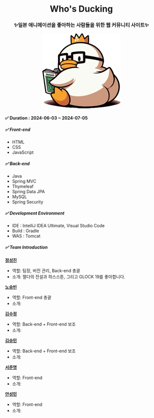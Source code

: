 <div style="text-align: center">
  <h1>Who's Ducking</h1>
  <h3>✨일본 애니메이션을 좋아하는 사람들을 위한 웹 커뮤니티 사이트✨</h3>
  <img src="src/main/webapp/images/readme/read_me_duck.PNG" alt="logo">
</div>

#### ✅ Duration : 2024-06-03 ~ 2024-07-05

##### ✅ Front-end
- HTML
- CSS
- JavaScript

##### ✅ Back-end
- Java
- Spring MVC
- Thymeleaf
- Spring Data JPA
- MySQL
- Spring Security

##### ✅ Development Environment
- IDE : IntelliJ IDEA Ultimate, Visual Studio Code
- Build : Gradle
- WAS : Tomcat

##### ✅ Team Introduction

**[정성진](https://github.com/jngsngjn)**
- 역할: 팀장, 버전 관리, Back-end 총괄
- 소개: 젤다의 전설과 하스스톤, 그리고 GLOCK 19를 좋아합니다.

**[노승빈](https://github.com/SeungBeenNoh)**
- 역할: Front-end 총괄
- 소개: 

**[김수정](https://github.com/Kimsu10)**
- 역할: Back-end + Front-end 보조
- 소개: 

**[김승민](https://github.com/Booreung)**
- 역할: Back-end + Front-end 보조
- 소개: 

**[서준명](https://github.com/astroboy5)**
- 역할: Front-end
- 소개: 

**[안성민](https://github.com/Anseongmin5739)**
- 역할: Front-end
- 소개: 